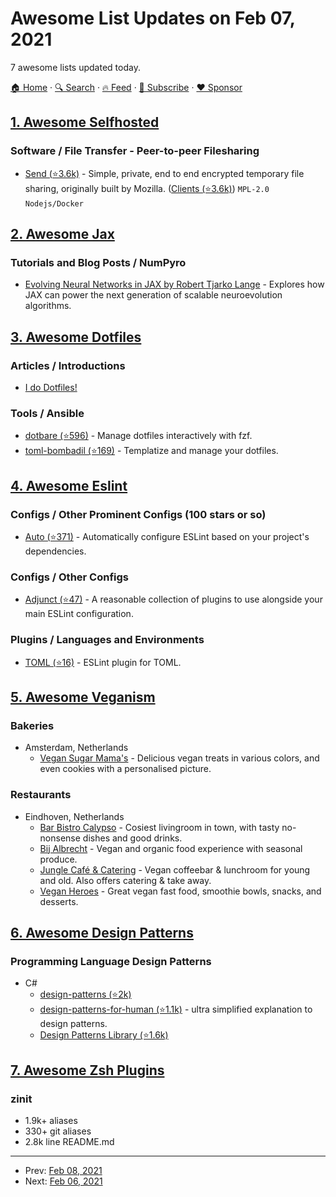# Awesome List Updates on Feb 07, 2021

7 awesome lists updated today.

[🏠 Home](/README.md) · [🔍 Search](https://www.trackawesomelist.com/search/) · [🔥 Feed](https://www.trackawesomelist.com/rss.xml) · [📮 Subscribe](https://trackawesomelist.us17.list-manage.com/subscribe?u=d2f0117aa829c83a63ec63c2f&id=36a103854c) · [❤️  Sponsor](https://github.com/sponsors/theowenyoung)



## [1. Awesome Selfhosted](/content/awesome-selfhosted/awesome-selfhosted/README.md)

### Software / File Transfer - Peer-to-peer Filesharing

*   [Send (⭐3.6k)](https://github.com/timvisee/send) - Simple, private, end to end encrypted temporary file sharing, originally built by Mozilla. ([Clients (⭐3.6k)](https://github.com/timvisee/send#clients)) `MPL-2.0` `Nodejs/Docker`

## [2. Awesome Jax](/content/n2cholas/awesome-jax/README.md)

### Tutorials and Blog Posts / NumPyro

*   [Evolving Neural Networks in JAX by Robert Tjarko Lange](https://roberttlange.github.io/posts/2021/02/cma-es-jax/) - Explores how JAX can power the next generation of scalable neuroevolution algorithms.

## [3. Awesome Dotfiles](/content/webpro/awesome-dotfiles/README.md)

### Articles / Introductions

*   [I do Dotfiles!](https://jogendra.dev/i-do-dotfiles)

### Tools / Ansible

*   [dotbare (⭐596)](https://github.com/kazhala/dotbare) - Manage dotfiles interactively with fzf.
*   [toml-bombadil (⭐169)](https://github.com/oknozor/toml-bombadil) - Templatize and manage your dotfiles.

## [4. Awesome Eslint](/content/dustinspecker/awesome-eslint/README.md)

### Configs / Other Prominent Configs (100 stars or so)

*   [Auto (⭐371)](https://github.com/davidjbradshaw/eslint-config-auto) - Automatically configure ESLint based on your project's dependencies.

### Configs / Other Configs

*   [Adjunct (⭐47)](https://github.com/davidjbradshaw/eslint-config-adjunct) - A reasonable collection of plugins to use alongside your main ESLint configuration.

### Plugins / Languages and Environments

*   [TOML (⭐16)](https://github.com/ota-meshi/eslint-plugin-toml) - ESLint plugin for TOML.

## [5. Awesome Veganism](/content/sdassow/awesome-veganism/README.md)

### Bakeries

*   Amsterdam, Netherlands
    *   [Vegan Sugar Mama's](https://vegansugarmamas.nl/) - Delicious vegan treats in various colors, and even cookies with a personalised picture.

### Restaurants

*   Eindhoven, Netherlands
    *   [Bar Bistro Calypso](https://www.bistrocalypso.nl/) - Cosiest livingroom in town, with tasty no-nonsense dishes and good drinks.
    *   [Bij Albrecht](https://www.bijalbrecht.nl/) - Vegan and organic food experience with seasonal produce.
    *   [Jungle Café & Catering](https://www.junglecafecatering.nl) - Vegan coffeebar & lunchroom for young and old. Also offers catering & take away.
    *   [Vegan Heroes](https://veganheroes.nl/) - Great vegan fast food, smoothie bowls, snacks, and desserts.

## [6. Awesome Design Patterns](/content/DovAmir/awesome-design-patterns/README.md)

### Programming Language Design Patterns

*   C#
    *   [design-patterns (⭐2k)](https://github.com/abishekaditya/DesignPatterns)
    *   [design-patterns-for-human (⭐1.1k)](https://github.com/anupavanm/csharp-design-patterns-for-humans) - ultra simplified explanation to design patterns.
    *   [Design Patterns Library (⭐1.6k)](https://github.com/nemanjarogic/DesignPatternsLibrary)

## [7. Awesome Zsh Plugins](/content/unixorn/awesome-zsh-plugins/README.md)

### zinit

*   1.9k+ aliases
*   330+ git aliases
*   2.8k line README.md

---

- Prev: [Feb 08, 2021](/content/2021/02/08/README.md)
- Next: [Feb 06, 2021](/content/2021/02/06/README.md)